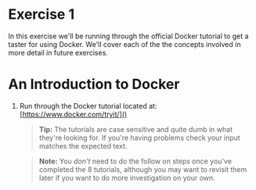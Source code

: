 # Exercise 1
 
In this exercise we'll be running through the official Docker tutorial to get a 
taster for using Docker. We'll cover each of the the concepts involved in more 
detail in future exercises.
 
# An Introduction to Docker

1. Run through the Docker tutorial located at: [https://www.docker.com/tryit/]()

   > **Tip:** The tutorials are case sensitive and quite dumb in what they're 
   > looking for. If you're having problems check your input matches the 
   > expected text.

   > **Note:** You _don't_ need to do the follow on steps once you've completed the 
   > 8 tutorials, although you may want to revisit them later if you want to do
   > more investigation on your own.
